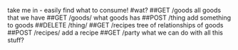take me in - easily find what to consume!
#wat?
##GET /goods
all goods that we have
##GET /goods/<username>
what goods has <username>
##POST /thing
add something to goods
##DELETE /thing/<id>
##GET /recipes
tree of relationships of goods
##POST /recipes/<id>
add a recipe 
##GET /party
what we can do with all this stuff?

